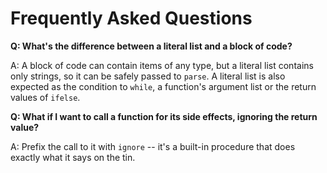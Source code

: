 Frequently Asked Questions
==========================


**Q: What's the difference between a literal list and a block of code?**

A: A block of code can contain items of any type, but a literal list contains only strings, so it can be safely passed to `parse`. A literal list is also expected as the condition to `while`, a function's argument list or the return values of `ifelse`.

**Q: What if I want to call a function for its side effects, ignoring the return value?**

A: Prefix the call to it with `ignore` -- it's a built-in procedure that does exactly what it says on the tin.

